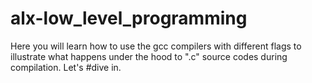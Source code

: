 # alx-low_level_programming
Here you will learn how to use the gcc compilers with
different flags to illustrate what happens under the
hood to ".c" source codes during compilation. Let's
#dive in.
